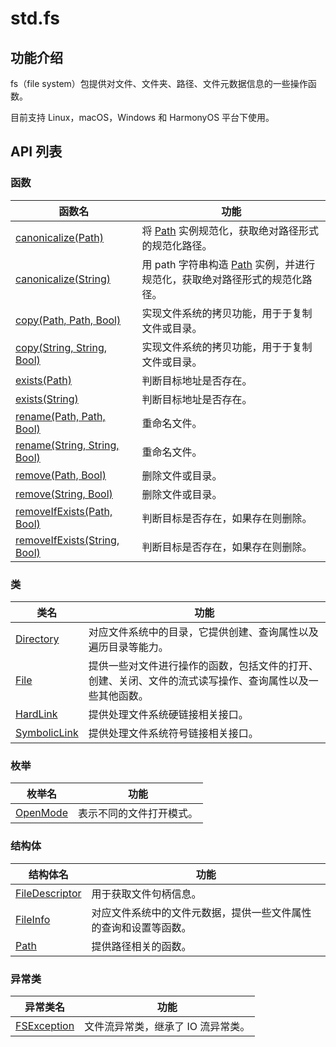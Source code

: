 
# std.fs

## 功能介绍

fs（file system）包提供对文件、文件夹、路径、文件元数据信息的一些操作函数。

目前支持 Linux，macOS，Windows 和 HarmonyOS 平台下使用。

## API 列表

### 函数

函数名| 功能  
---|---  
[canonicalize\(Path\)](https://docs.cangjie-lang.cn/docs/1.0.1/libs/std/fs/fs_package_api/fs_package_funcs.html#func-canonicalizepath)| 将 [Path](https://docs.cangjie-lang.cn/docs/1.0.1/libs/std/fs/fs_package_api/fs_package_structs.html#struct-path) 实例规范化，获取绝对路径形式的规范化路径。  
[canonicalize\(String\)](https://docs.cangjie-lang.cn/docs/1.0.1/libs/std/fs/fs_package_api/fs_package_funcs.html#func-canonicalizestring)| 用 path 字符串构造 [Path](https://docs.cangjie-lang.cn/docs/1.0.1/libs/std/fs/fs_package_api/fs_package_structs.html#struct-path) 实例，并进行规范化，获取绝对路径形式的规范化路径。  
[copy\(Path, Path, Bool\)](https://docs.cangjie-lang.cn/docs/1.0.1/libs/std/fs/fs_package_api/fs_package_funcs.html#func-copypath-path-bool)| 实现文件系统的拷贝功能，用于于复制文件或目录。  
[copy\(String, String, Bool\)](https://docs.cangjie-lang.cn/docs/1.0.1/libs/std/fs/fs_package_api/fs_package_funcs.html#func-copystring-string-bool)| 实现文件系统的拷贝功能，用于于复制文件或目录。  
[exists\(Path\)](https://docs.cangjie-lang.cn/docs/1.0.1/libs/std/fs/fs_package_api/fs_package_funcs.html#func-existspath)| 判断目标地址是否存在。  
[exists\(String\)](https://docs.cangjie-lang.cn/docs/1.0.1/libs/std/fs/fs_package_api/fs_package_funcs.html#func-existsstring)| 判断目标地址是否存在。  
[rename\(Path, Path, Bool\)](https://docs.cangjie-lang.cn/docs/1.0.1/libs/std/fs/fs_package_api/fs_package_funcs.html#func-renamepath-path-bool)| 重命名文件。  
[rename\(String, String, Bool\)](https://docs.cangjie-lang.cn/docs/1.0.1/libs/std/fs/fs_package_api/fs_package_funcs.html#func-renamestring-string-bool)| 重命名文件。  
[remove\(Path, Bool\)](https://docs.cangjie-lang.cn/docs/1.0.1/libs/std/fs/fs_package_api/fs_package_funcs.html#func-removepath-bool)| 删除文件或目录。  
[remove\(String, Bool\)](https://docs.cangjie-lang.cn/docs/1.0.1/libs/std/fs/fs_package_api/fs_package_funcs.html#func-removestring-bool)| 删除文件或目录。  
[removeIfExists\(Path, Bool\)](https://docs.cangjie-lang.cn/docs/1.0.1/libs/std/fs/fs_package_api/fs_package_funcs.html#func-removeifexistspath-bool)| 判断目标是否存在，如果存在则删除。  
[removeIfExists\(String, Bool\)](https://docs.cangjie-lang.cn/docs/1.0.1/libs/std/fs/fs_package_api/fs_package_funcs.html#func-removeifexistsstring-bool)| 判断目标是否存在，如果存在则删除。  
  
### 类

类名| 功能  
---|---  
[Directory](https://docs.cangjie-lang.cn/docs/1.0.1/libs/std/fs/fs_package_api/fs_package_classes.html#class-directory)| 对应文件系统中的目录，它提供创建、查询属性以及遍历目录等能力。  
[File](https://docs.cangjie-lang.cn/docs/1.0.1/libs/std/fs/fs_package_api/fs_package_classes.html#class-file)| 提供一些对文件进行操作的函数，包括文件的打开、创建、关闭、文件的流式读写操作、查询属性以及一些其他函数。  
[HardLink](https://docs.cangjie-lang.cn/docs/1.0.1/libs/std/fs/fs_package_api/fs_package_classes.html#class-hardlink)| 提供处理文件系统硬链接相关接口。  
[SymbolicLink](https://docs.cangjie-lang.cn/docs/1.0.1/libs/std/fs/fs_package_api/fs_package_classes.html#class-symbolicLink)| 提供处理文件系统符号链接相关接口。  
  
### 枚举

枚举名| 功能  
---|---  
[OpenMode](https://docs.cangjie-lang.cn/docs/1.0.1/libs/std/fs/fs_package_api/fs_package_enums.html#enum-openmode)| 表示不同的文件打开模式。  
  
### 结构体

结构体名| 功能  
---|---  
[FileDescriptor](https://docs.cangjie-lang.cn/docs/1.0.1/libs/std/fs/fs_package_api/fs_package_structs.html#struct-filedescriptor)| 用于获取文件句柄信息。  
[FileInfo](https://docs.cangjie-lang.cn/docs/1.0.1/libs/std/fs/fs_package_api/fs_package_structs.html#struct-fileinfo)| 对应文件系统中的文件元数据，提供一些文件属性的查询和设置等函数。  
[Path](https://docs.cangjie-lang.cn/docs/1.0.1/libs/std/fs/fs_package_api/fs_package_structs.html#struct-path)| 提供路径相关的函数。  
  
### 异常类

异常类名| 功能  
---|---  
[FSException](https://docs.cangjie-lang.cn/docs/1.0.1/libs/std/fs/fs_package_api/fs_package_exceptions.html#class-fsexception)| 文件流异常类，继承了 IO 流异常类。
